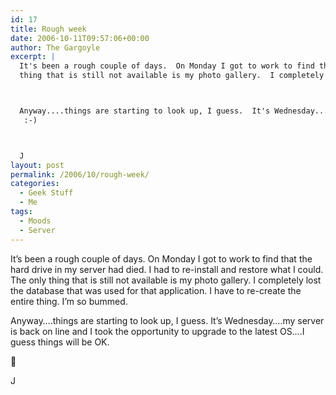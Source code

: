 ```yaml
---
id: 17
title: Rough week
date: 2006-10-11T09:57:06+00:00
author: The Gargoyle
excerpt: |
  It's been a rough couple of days.  On Monday I got to work to find that the hard drive in my server had died.  I had to re-install and restore what I could.  The only
  thing that is still not available is my photo gallery.  I completely lost the database that was used for that application.  I have to re-create the entire thing.  I'm so bummed.



  Anyway....things are starting to look up, I guess.  It's Wednesday....my server is back on line and I took the opportunity to upgrade to the latest OS....I guess things will be OK.
   :-)



  J
layout: post
permalink: /2006/10/rough-week/
categories:
  - Geek Stuff
  - Me
tags:
  - Moods
  - Server
---
```


It&#8217;s been a rough couple of days. On Monday I got to work to find that the hard drive in my server had died. I had to re-install and restore what I could. The only thing that is still not available is my photo gallery. I completely lost the database that was used for that application. I have to re-create the entire thing. I&#8217;m so bummed.

Anyway&#8230;.things are starting to look up, I guess. It&#8217;s Wednesday&#8230;.my server is back on line and I took the opportunity to upgrade to the latest OS&#8230;.I guess things will be OK.

🙂

J
